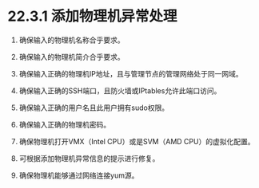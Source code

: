 # 22.3.1 添加物理机异常处理

1. 确保输入的物理机名称合乎要求。

2. 确保输入的物理机简介合乎要求。

3. 确保输入正确的物理机IP地址，且与管理节点的管理网络处于同一网域。

4. 确保输入正确的SSH端口，且防火墙或IPtables允许此端口访问。

5. 确保输入正确的用户名且此用户拥有sudo权限。

6. 确保输入正确的物理机密码。

7. 确保物理机打开VMX（Intel CPU）或是SVM（AMD CPU）的虚拟化配置。

8. 可根据添加物理机异常信息的提示进行修复。

9. 确保物理机能够通过网络连接yum源。

